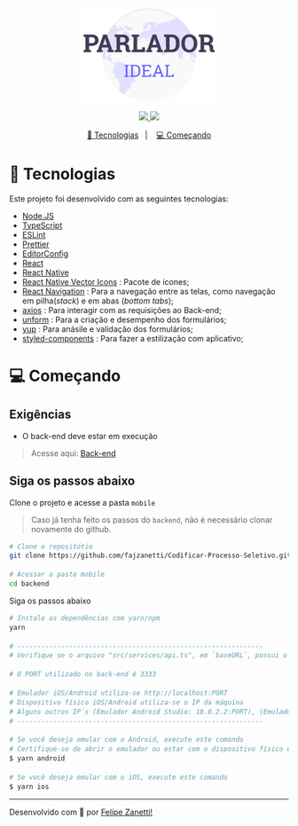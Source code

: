 <div align="center">
    <img alt="Get Repos" title="Get Repos" src="../.github/logo.png" width='250px'/>
</div>
<p align="center">
    <a href="https://github.com/fajzanetti">
        <img src="https://img.shields.io/badge/GitHub-fajzanetti-6c63ff?logo=GitHub"/>
    </a>
    <a href="https://www.linkedin.com/in/felipezanetti/">
        <img src="https://img.shields.io/badge/Linkedin-felipezanetti-6c63ff?logo=linkedin"/>
    </a>
</p>
<p align="center">
  <a href="#-Sobre-o-desafio">🚀 Tecnologias</a>&nbsp;&nbsp;&nbsp;|&nbsp;&nbsp;&nbsp;
  <a href="#-Começando">💻 Começando</a>
</p>

# 🚀 Tecnologias

Este projeto foi desenvolvido com as seguintes tecnologias:

* [Node.JS](https://nodejs.org/en/)
* [TypeScript](https://www.typescriptlang.org/)
* [ESLint](https://eslint.org/)
* [Prettier](https://prettier.io/)
* [EditorConfig](https://editorconfig.org/)
* [React](https://pt-br.reactjs.org/)
* [React Native](https://reactnative.dev/)
* [React Native Vector Icons](https://github.com/oblador/react-native-vector-icons) : Pacote de icones;
* [React Navigation](https://reactnavigation.org/) : Para a navegação entre as telas, como navegação em pilha(*stack*) e em abas (*bottom tabs*);
* [axios](https://github.com/axios/axios#readme) : Para interagir com as requisições ao Back-end;
* [unform](https://unform.dev/) : Para a criação e desempenho dos formulários;
* [yup](https://github.com/jquense/yup#readme) : Para anásile e validação dos formulários;
* [styled-components](https://styled-components.com/) : Para fazer a estilização com aplicativo;

# 💻 Começando

## Exigências

* O back-end deve estar em execução
> Acesse aqui: [Back-end](https://github.com/fajzanetti/Codificar-Processo-Seletivo/tree/master/backEnd#readme)

## Siga os passos abaixo

Clone o projeto e acesse a pasta `mobile`

> Caso já tenha feito os passos do `backend`, não é necessário clonar novamente do github.

```sh
# Clone o repositótio
git clone https://github.com/fajzanetti/Codificar-Processo-Seletivo.git

# Acessar a pasta mobile
cd backend
```

Siga os passos abaixo

```sh
# Instale as dependências com yarn/npm
yarn

# --------------------------------------------------------------
# Verifique se o arquivo "src/services/api.ts", em `baseURL`, possui o IP do back-end

# O PORT utilizado no back-end é 3333

# Emulador iOS/Android utiliza-se http://localhost:PORT
# Dispositivo físico iOS/Android utiliza-se o IP da máquina
# Alguns outros IP´s (Emulador Android Studio: 10.0.2.2:PORT), (Emulador Genymotion: 10.0.3.2:PORT)
# --------------------------------------------------------------

# Se você deseja emular com o Android, execute este comando
# Certifique-se de abrir o emulador ou estar com o dispositivo físico em modo depuração
$ yarn android

# Se você deseja emular com o iOS, execute este comando
$ yarn ios
```

---

Desenvolvido com 💜 por [Felipe Zanetti!](https://www.linkedin.com/in/felipezanetti/)
